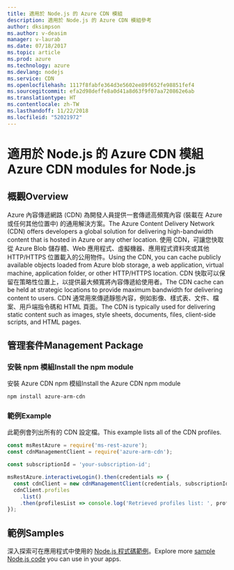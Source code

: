 ```yaml
---
title: 適用於 Node.js 的 Azure CDN 模組
description: 適用於 Node.js 的 Azure CDN 模組參考
author: dksimpson
ms.author: v-deasim
manager: v-laurab
ms.date: 07/18/2017
ms.topic: article
ms.prod: azure
ms.technology: azure
ms.devlang: nodejs
ms.service: CDN
ms.openlocfilehash: 1117f8fabfe364d3e5602ee89f652fe98851fef4
ms.sourcegitcommit: efa2d98deffe8a0d41a8d63f9f07aa720862e6ab
ms.translationtype: HT
ms.contentlocale: zh-TW
ms.lasthandoff: 11/22/2018
ms.locfileid: "52021972"
---
```

# <a name="azure-cdn-modules-for-nodejs"></a><span data-ttu-id="e9aa9-103">適用於 Node.js 的 Azure CDN 模組</span><span class="sxs-lookup"><span data-stu-id="e9aa9-103">Azure CDN modules for Node.js</span></span>

## <a name="overview"></a><span data-ttu-id="e9aa9-104">概觀</span><span class="sxs-lookup"><span data-stu-id="e9aa9-104">Overview</span></span>

<span data-ttu-id="e9aa9-105">Azure 內容傳遞網路 (CDN) 為開發人員提供一套傳遞高頻寬內容 (裝載在 Azure 或任何其他位置中) 的通用解決方案。</span><span class="sxs-lookup"><span data-stu-id="e9aa9-105">The Azure Content Delivery Network (CDN) offers developers a global solution for delivering high-bandwidth content that is hosted in Azure or any other location.</span></span> <span data-ttu-id="e9aa9-106">使用 CDN，可讓您快取從 Azure Blob 儲存體、Web 應用程式、虛擬機器、應用程式資料夾或其他 HTTP/HTTPS 位置載入的公用物件。</span><span class="sxs-lookup"><span data-stu-id="e9aa9-106">Using the CDN, you can cache publicly available objects loaded from Azure blob storage, a web application, virtual machine, application folder, or other HTTP/HTTPS location.</span></span> <span data-ttu-id="e9aa9-107">CDN 快取可以保留在策略性位置上，以提供最大頻寬將內容傳遞給使用者。</span><span class="sxs-lookup"><span data-stu-id="e9aa9-107">The CDN cache can be held at strategic locations to provide maximum bandwidth for delivering content to users.</span></span> <span data-ttu-id="e9aa9-108">CDN 通常用來傳遞靜態內容，例如影像、樣式表、文件、檔案、用戶端指令碼和 HTML 頁面。</span><span class="sxs-lookup"><span data-stu-id="e9aa9-108">The CDN is typically used for delivering static content such as images, style sheets, documents, files, client-side scripts, and HTML pages.</span></span>

## <a name="management-package"></a><span data-ttu-id="e9aa9-109">管理套件</span><span class="sxs-lookup"><span data-stu-id="e9aa9-109">Management Package</span></span>

### <a name="install-the-npm-module"></a><span data-ttu-id="e9aa9-110">安裝 npm 模組</span><span class="sxs-lookup"><span data-stu-id="e9aa9-110">Install the npm module</span></span>

<span data-ttu-id="e9aa9-111">安裝 Azure CDN npm 模組</span><span class="sxs-lookup"><span data-stu-id="e9aa9-111">Install the Azure CDN npm module</span></span>

```bash
npm install azure-arm-cdn
```

### <a name="example"></a><span data-ttu-id="e9aa9-112">範例</span><span class="sxs-lookup"><span data-stu-id="e9aa9-112">Example</span></span>

<span data-ttu-id="e9aa9-113">此範例會列出所有的 CDN 設定檔。</span><span class="sxs-lookup"><span data-stu-id="e9aa9-113">This example lists all of the CDN profiles.</span></span>

```javascript
const msRestAzure = require('ms-rest-azure');
const cdnManagementClient = require('azure-arm-cdn');

const subscriptionId = 'your-subscription-id';

msRestAzure.interactiveLogin().then(credentials => {
  const cdnClient = new cdnManagementClient(credentials, subscriptionId);
  cdnClient.profiles
    .list()
    .then(profilesList => console.log('Retrieved profiles list: ', profilesList));
});
```

## <a name="samples"></a><span data-ttu-id="e9aa9-114">範例</span><span class="sxs-lookup"><span data-stu-id="e9aa9-114">Samples</span></span>

<span data-ttu-id="e9aa9-115">深入探索可在應用程式中使用的 [Node.js 程式碼範例](https://azure.microsoft.com/resources/samples/?platform=nodejs)。</span><span class="sxs-lookup"><span data-stu-id="e9aa9-115">Explore more [sample Node.js code](https://azure.microsoft.com/resources/samples/?platform=nodejs) you can use in your apps.</span></span>
